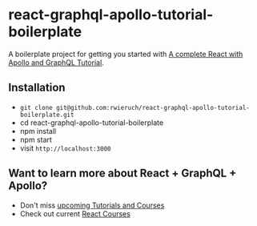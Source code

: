 # react-graphql-apollo-tutorial-boilerplate

A boilerplate project for getting you started with [A complete React with Apollo and GraphQL Tutorial](https://www.robinwieruch.de/react-graphql-apollo-tutorial).

## Installation

* `git clone git@github.com:rwieruch/react-graphql-apollo-tutorial-boilerplate.git`
* cd react-graphql-apollo-tutorial-boilerplate
* npm install
* npm start
* visit `http://localhost:3000`

## Want to learn more about React + GraphQL + Apollo?

* Don't miss [upcoming Tutorials and Courses](https://www.getrevue.co/profile/rwieruch)
* Check out current [React Courses](https://roadtoreact.com)

